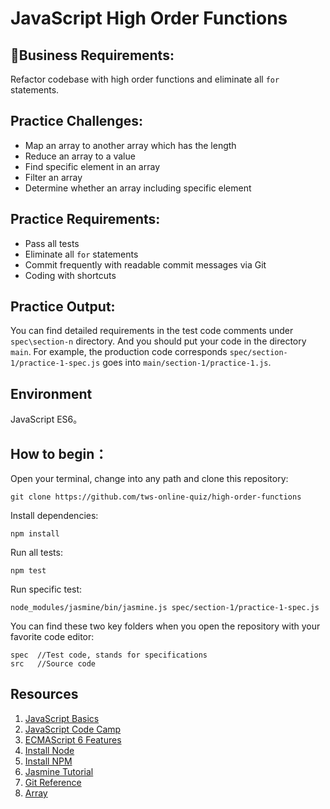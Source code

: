 # JavaScript High Order Functions

## Business Requirements:
Refactor codebase with high order functions and eliminate all `for` statements.

## Practice Challenges:
* Map an array to another array which has the length
* Reduce an array to a value
* Find specific element in an array
* Filter an array
* Determine whether an array including specific element

## Practice Requirements:
* Pass all tests
* Eliminate all `for` statements
* Commit frequently with readable commit messages via Git
* Coding with shortcuts

## Practice Output:
You can find detailed requirements in the test code comments under `spec\section-n` directory. And you should put your code in the directory `main`.
For example, the production code corresponds `spec/section-1/practice-1-spec.js` goes into `main/section-1/practice-1.js`.

## Environment
JavaScript ES6。

## How to begin：
Open your terminal, change into any path and clone this repository:
```
git clone https://github.com/tws-online-quiz/high-order-functions
```
Install dependencies:
```
npm install
```
Run all tests:
```
npm test
```
Run specific test:
```
node_modules/jasmine/bin/jasmine.js spec/section-1/practice-1-spec.js
```
You can find these two key folders when you open the repository with your favorite code editor:
```
spec  //Test code, stands for specifications
src   //Source code
```

## Resources
1. [JavaScript Basics](https://developer.mozilla.org/en-US/docs/Learn/Getting_started_with_the_web/JavaScript_basics)
2. [JavaScript Code Camp](https://www.freecodecamp.org/challenges/comment-your-javascript-code)
3. [ECMAScript 6 Features](http://es6.ruanyifeng.com/)
4. [Install Node](https://github.com/creationix/nvm)
5. [Install NPM](https://github.com/npm/npm)
6. [Jasmine Tutorial](http://jasmine.github.io/2.4/introduction.html)
7. [Git Reference](https://git-scm.com/docs)
8. [Array](https://developer.mozilla.org/en-US/docs/Web/JavaScript/Reference/Global_Objects/Array)
